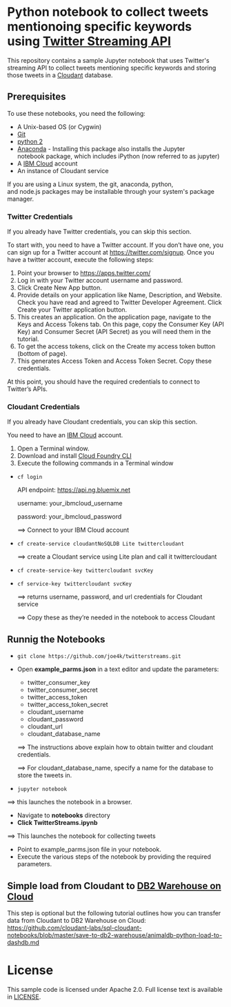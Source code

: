 # Python notebook to collect tweets mentionoing specific keywords using [Twitter Streaming API](https://dev.twitter.com/streaming/overview)
This repository contains a sample Jupyter notebook that uses Twitter's streaming API to collect tweets mentioning specific keywords and storing those tweets in a [Cloudant](https://cloudant.com/) database.


## Prerequisites
To use these notebooks, you need the following:
* A Unix-based OS (or Cygwin)
* [Git](https://git-scm.com/downloads)
* [python 2](https://www.python.org/downloads/)
* [Anaconda](https://www.continuum.io/downloads) - Installing this package also installs the Jupyter notebook package, which includes iPython (now referred to as jupyter)
* A [IBM Cloud](https://ibm.com/cloud) account
* An instance of Cloudant service

If you are using a Linux system, the git, anaconda, python, and node.js packages may be installable through your system's package manager.

### Twitter Credentials
If you already have Twitter credentials, you can skip this section. 

To start with, you need to have a Twitter account. If you don’t have one, you can sign up for a Twitter account at https://twitter.com/signup. Once you have a twitter account, execute the following steps:

1. Point your browser to https://apps.twitter.com/ 
2. Log in with your Twitter account username and password.
3. Click Create New App button.
4. Provide details on your application like Name, Description, and Website. Check you have read and agreed to Twitter Developer Agreement. Click Create your Twitter application button.
5. This creates an application. On the application page, navigate to the Keys and Access Tokens tab. On this page, copy the Consumer Key (API Key) and Consumer Secret (API Secret) as you will need them in the tutorial.
6. To get the access tokens, click on the Create my access token button (bottom of page).
7. This generates Access Token and Access Token Secret. Copy these credentials.

At this point, you should have the required credentials to connect to Twitter’s APIs.

### Cloudant Credentials
If you already have Cloudant credentials, you can skip this section.

You need to have an [IBM Cloud](https://ibm.com/cloud) account.

1. Open a Terminal window.
2. Download and install [Cloud Foundry CLI](https://github.com/cloudfoundry/cli#downloads)
3. Execute the following commands in a Terminal window
  * ```cf login```

     API endpoint: https://api.ng.bluemix.net

     username:	your_ibmcloud_username

     password: 	your_ibmcloud_password

     ==> Connect to your IBM Cloud account
  * ```cf create-service cloudantNoSQLDB Lite twittercloudant```

     ==> create a Cloudant service using Lite plan and call it twittercloudant
  * ```cf create-service-key twittercloudant svcKey```
  * ```cf service-key twittercloudant svcKey```

     ==> returns username, password, and url credentials for Cloudant service

     ==> Copy these as they’re needed in the notebook to access Cloudant

## Runnig the Notebooks
* ```git clone https://github.com/joe4k/twitterstreams.git```
* Open **example_parms.json** in a text editor and update the parameters:
  * twitter_consumer_key
  * twitter_consumer_secret
  * twitter_access_token
  * twitter_access_token_secret
  * cloudant_username
  * cloudant_password
  * cloudant_url
  * cloudant_database_name
  
  ==> The instructions above explain how to obtain twitter and cloudant credentials.

  ==> For cloudant_database_name, specify a name for the database to store the tweets in.
* ```jupyter notebook```

==> this launches the notebook in a browser.
* Navigate to **notebooks** directory
* **Click TwitterStreams.ipynb**

==> This launches the notebook for collecting tweets
* Point to example_parms.json file in your notebook.
* Execute the various steps of the notebook by providing the required parameters.

## Simple load from Cloudant to [DB2 Warehouse on Cloud](https://console.bluemix.net/catalog/services/dashdb) 

This step is optional but the following tutorial outlines how you can transfer data from Cloudant to DB2 Warehouse on Cloud:
https://github.com/cloudant-labs/sql-cloudant-notebooks/blob/master/save-to-db2-warehouse/animaldb-python-load-to-dashdb.md

# License

  This sample code is licensed under Apache 2.0.
  Full license text is available in [LICENSE](LICENSE).

